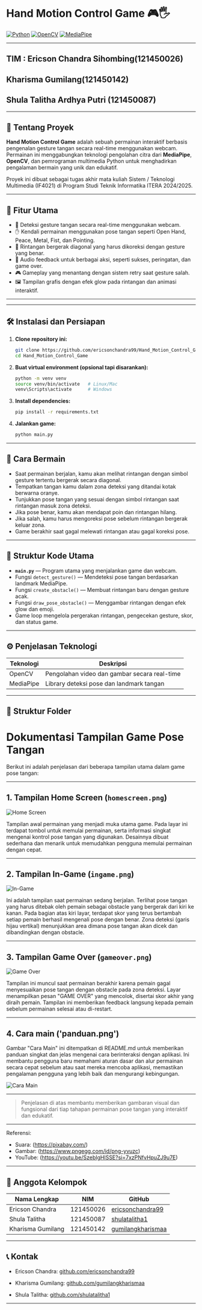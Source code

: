 # Hand Motion Control Game 🎮🖐️

[![Python](https://img.shields.io/badge/Python-3.8%2B-blue)](https://www.python.org/)
[![OpenCV](https://img.shields.io/badge/OpenCV-4.x-green)](https://opencv.org/)
[![MediaPipe](https://img.shields.io/badge/MediaPipe-0.8.x-orange)](https://google.github.io/mediapipe/)

---
TIM : Ericson Chandra Sihombing(121450026)
---
Kharisma Gumilang(121450142)
---
Shula Talitha Ardhya Putri (121450087)
---

---

## 📌 Tentang Proyek

**Hand Motion Control Game** adalah sebuah permainan interaktif berbasis pengenalan gesture tangan secara real-time menggunakan webcam.  
Permainan ini menggabungkan teknologi pengolahan citra dari **MediaPipe**, **OpenCV**, dan pemrograman multimedia Python untuk menghadirkan pengalaman bermain yang unik dan edukatif.

Proyek ini dibuat sebagai tugas akhir mata kuliah Sistem / Teknologi Multimedia (IF4021) di Program Studi Teknik Informatika ITERA 2024/2025.

---

## 🎯 Fitur Utama

- 🎥 Deteksi gesture tangan secara real-time menggunakan webcam.
- ✋ Kendali permainan menggunakan pose tangan seperti Open Hand, Peace, Metal, Fist, dan Pointing.
- 🚧 Rintangan bergerak diagonal yang harus dikoreksi dengan gesture yang benar.
- 🎵 Audio feedback untuk berbagai aksi, seperti sukses, peringatan, dan game over.
- 🎮 Gameplay yang menantang dengan sistem retry saat gesture salah.
- 🖼️ Tampilan grafis dengan efek glow pada rintangan dan animasi interaktif.

---

---

## 🛠️ Instalasi dan Persiapan

1. **Clone repository ini:**

    ```bash
    git clone https://github.com/ericsonchandra99/Hand_Motion_Control_Game.git
    cd Hand_Motion_Control_Game
    ```

2. **Buat virtual environment (opsional tapi disarankan):**

    ```bash
    python -m venv venv
    source venv/bin/activate   # Linux/Mac
    venv\Scripts\activate      # Windows
    ```

3. **Install dependencies:**

    ```bash
    pip install -r requirements.txt
    ```

4. **Jalankan game:**

    ```bash
    python main.py
    ```

---

## 📖 Cara Bermain

- Saat permainan berjalan, kamu akan melihat rintangan dengan simbol gesture tertentu bergerak secara diagonal.
- Tempatkan tangan kamu dalam zona deteksi yang ditandai kotak berwarna oranye.
- Tunjukkan pose tangan yang sesuai dengan simbol rintangan saat rintangan masuk zona deteksi.
- Jika pose benar, kamu akan mendapat poin dan rintangan hilang.
- Jika salah, kamu harus mengoreksi pose sebelum rintangan bergerak keluar zona.
- Game berakhir saat gagal melewati rintangan atau gagal koreksi pose.

---

## 🧩 Struktur Kode Utama

- **`main.py`** — Program utama yang menjalankan game dan webcam.
- Fungsi `detect_gesture()` — Mendeteksi pose tangan berdasarkan landmark MediaPipe.
- Fungsi `create_obstacle()` — Membuat rintangan baru dengan gesture acak.
- Fungsi `draw_pose_obstacle()` — Menggambar rintangan dengan efek glow dan emoji.
- Game loop mengelola pergerakan rintangan, pengecekan gesture, skor, dan status game.

---

## ⚙️ Penjelasan Teknologi

| Teknologi    | Deskripsi                                   |
|--------------|---------------------------------------------|
| OpenCV       | Pengolahan video dan gambar secara real-time|
| MediaPipe    | Library deteksi pose dan landmark tangan     |
---

## 📂 Struktur Folder

# Dokumentasi Tampilan Game Pose Tangan

Berikut ini adalah penjelasan dari beberapa tampilan utama dalam game pose tangan:

---

## 1. Tampilan Home Screen (`homescreen.png`)

![Home Screen](./homescreen.png)

Tampilan awal permainan yang menjadi muka utama game. Pada layar ini terdapat tombol untuk memulai permainan, serta informasi singkat mengenai kontrol pose tangan yang digunakan. Desainnya dibuat sederhana dan menarik untuk memudahkan pengguna memulai permainan dengan cepat.

---

## 2. Tampilan In-Game (`ingame.png`)

![In-Game](./ingame.png)

Ini adalah tampilan saat permainan sedang berjalan. Terlihat pose tangan yang harus ditebak oleh pemain sebagai obstacle yang bergerak dari kiri ke kanan. Pada bagian atas kiri layar, terdapat skor yang terus bertambah setiap pemain berhasil mengenali pose dengan benar. Zona deteksi (garis hijau vertikal) menunjukkan area dimana pose tangan akan dicek dan dibandingkan dengan obstacle.

---

## 3. Tampilan Game Over (`gameover.png`)

![Game Over](./gameover.png)

Tampilan ini muncul saat permainan berakhir karena pemain gagal menyesuaikan pose tangan dengan obstacle pada zona deteksi. Layar menampilkan pesan "GAME OVER" yang mencolok, disertai skor akhir yang diraih pemain. Tampilan ini memberikan feedback langsung kepada pemain sebelum permainan selesai atau di-restart.

---
##  4. Cara main ('panduan.png')
Gambar "Cara Main" ini ditempatkan di README.md untuk memberikan panduan singkat dan jelas mengenai cara berinteraksi dengan aplikasi. Ini membantu pengguna baru memahami aturan dasar dan alur permainan secara cepat sebelum atau saat mereka mencoba aplikasi, memastikan pengalaman pengguna yang lebih baik dan mengurangi kebingungan.

![Cara Main](./panduan.jpg)

---


> Penjelasan di atas membantu memberikan gambaran visual dan fungsional dari tiap tahapan permainan pose tangan yang interaktif dan edukatif.

---
Referensi:
- Suara: (https://pixabay.com/)
- Gambar: (https://www.pngegg.com/id/png-yvuzc)
- YouTube: (https://youtu.be/SzebIgHlSSE?si=7xzPNfvHpuZJ9u7E)

---

## 👥 Anggota Kelompok

| Nama Lengkap       | NIM       | GitHub                                      |
|--------------------|-----------|---------------------------------------------|
| Ericson Chandra    | 121450026 | [ericsonchandra99](https://github.com/ericsonchandra99)  |
| Shula Talitha      | 121450087 | [shulatalitha1](https://github.com/shulatalitha1)   |
| Kharisma Gumilang  | 121450142 | [gumilangkharismaa](https://github.com/gumilangkharismaa) |

---

## 📞 Kontak

- Ericson Chandra: [github.com/ericsonchandra99](https://github.com/ericsonchandra99)

- Kharisma Gumilang: [github.com/gumilangkharismaa](https://github.com/gumilangkharismaa)

- Shula Talitha: [github.com/shulatalitha1](https://github.com/shulatalitha1)
---



